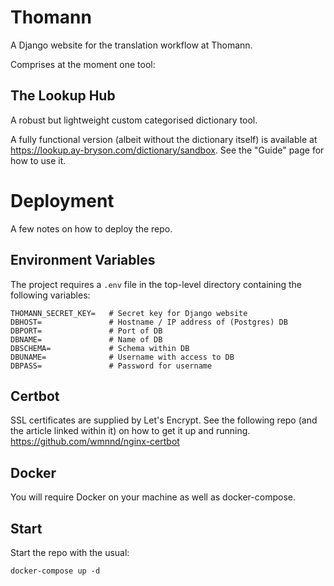 # Thomann
A Django website for the translation workflow at Thomann. 

Comprises at the moment one tool:

## The Lookup Hub
A robust but lightweight custom categorised dictionary tool. 

A fully functional version (albeit without the dictionary itself) is available at https://lookup.ay-bryson.com/dictionary/sandbox. See the "Guide" page for how to use it.

# Deployment
A few notes on how to deploy the repo.

## Environment Variables 
The project requires a `.env` file in the top-level directory containing the following variables:

```
THOMANN_SECRET_KEY=   # Secret key for Django website
DBHOST=               # Hostname / IP address of (Postgres) DB
DBPORT=               # Port of DB
DBNAME=               # Name of DB
DBSCHEMA=             # Schema within DB
DBUNAME=              # Username with access to DB
DBPASS=               # Password for username
```

## Certbot
SSL certificates are supplied by Let's Encrypt. See the following repo (and the article linked within it) on how to get it up and running.
https://github.com/wmnnd/nginx-certbot

## Docker
You will require Docker on your machine as well as docker-compose.

## Start
Start the repo with the usual:

```
docker-compose up -d 
```
